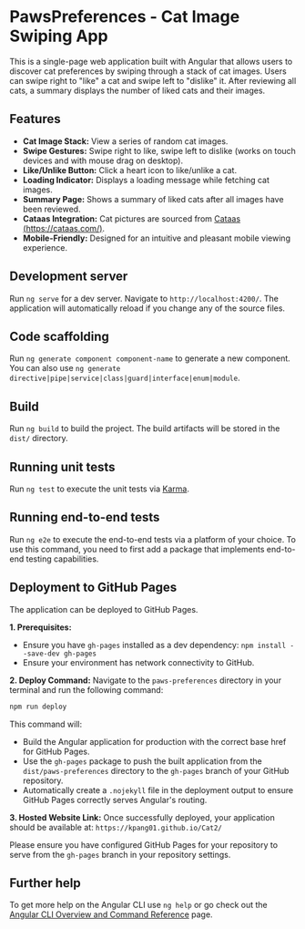 # PawsPreferences - Cat Image Swiping App

This is a single-page web application built with Angular that allows users to discover cat preferences by swiping through a stack of cat images. Users can swipe right to "like" a cat and swipe left to "dislike" it. After reviewing all cats, a summary displays the number of liked cats and their images.

## Features

-   **Cat Image Stack:** View a series of random cat images.
-   **Swipe Gestures:** Swipe right to like, swipe left to dislike (works on touch devices and with mouse drag on desktop).
-   **Like/Unlike Button:** Click a heart icon to like/unlike a cat.
-   **Loading Indicator:** Displays a loading message while fetching cat images.
-   **Summary Page:** Shows a summary of liked cats after all images have been reviewed.
-   **Cataas Integration:** Cat pictures are sourced from [Cataas (https://cataas.com/)](https://cataas.com/).
-   **Mobile-Friendly:** Designed for an intuitive and pleasant mobile viewing experience.

## Development server

Run `ng serve` for a dev server. Navigate to `http://localhost:4200/`. The application will automatically reload if you change any of the source files.

## Code scaffolding

Run `ng generate component component-name` to generate a new component. You can also use `ng generate directive|pipe|service|class|guard|interface|enum|module`.

## Build

Run `ng build` to build the project. The build artifacts will be stored in the `dist/` directory.

## Running unit tests

Run `ng test` to execute the unit tests via [Karma](https://karma-runner.github.io).

## Running end-to-end tests

Run `ng e2e` to execute the end-to-end tests via a platform of your choice. To use this command, you need to first add a package that implements end-to-end testing capabilities.

## Deployment to GitHub Pages

The application can be deployed to GitHub Pages.

**1. Prerequisites:**
- Ensure you have `gh-pages` installed as a dev dependency: `npm install --save-dev gh-pages`
- Ensure your environment has network connectivity to GitHub.

**2. Deploy Command:**
Navigate to the `paws-preferences` directory in your terminal and run the following command:

```bash
npm run deploy
```

This command will:
- Build the Angular application for production with the correct base href for GitHub Pages.
- Use the `gh-pages` package to push the built application from the `dist/paws-preferences` directory to the `gh-pages` branch of your GitHub repository.
- Automatically create a `.nojekyll` file in the deployment output to ensure GitHub Pages correctly serves Angular's routing.

**3. Hosted Website Link:**
Once successfully deployed, your application should be available at:
`https://kpang01.github.io/Cat2/`

Please ensure you have configured GitHub Pages for your repository to serve from the `gh-pages` branch in your repository settings.

## Further help

To get more help on the Angular CLI use `ng help` or go check out the [Angular CLI Overview and Command Reference](https://angular.io/cli) page.
